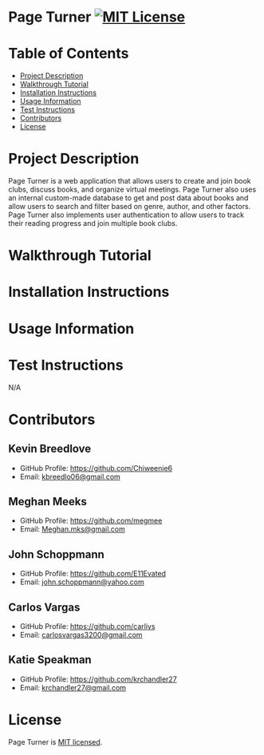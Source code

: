# Page Turner [![MIT License](https://img.shields.io/badge/License-MIT-blue)]((https://opensource.org/licenses/MIT))

# Table of Contents
* [Project Description](#project-description)
* [Walkthrough Tutorial](#walkthrough-tutorial)
* [Installation Instructions](#installation-instructions)
* [Usage Information](#usage-information)
* [Test Instructions](#test-instructions)
* [Contributors](#contributors)
* [License](#license)

# Project Description
Page Turner is a web application that allows users to create and join book clubs, discuss books, and organize virtual meetings. Page Turner also uses an internal custom-made database to get and post data about books and allow users to search and filter based on genre, author, and other factors. Page Turner also implements user authentication to allow users to track their reading progress and join multiple book clubs.

# Walkthrough Tutorial

# Installation Instructions


# Usage Information


# Test Instructions
N/A

# Contributors

## Kevin Breedlove
* GitHub Profile: https://github.com/Chiweenie6
* Email: kbreedlo06@gmail.com

## Meghan Meeks
* GitHub Profile: https://github.com/megmee
* Email: Meghan.mks@gmail.com

## John Schoppmann
* GitHub Profile: https://github.com/E11Evated
* Email: john.schoppmann@yahoo.com

## Carlos Vargas
* GitHub Profile: https://github.com/carliys
* Email: carlosvargas3200@gmail.com

## Katie Speakman
* GitHub Profile: https://github.com/krchandler27
* Email: krchandler27@gmail.com

# License
Page Turner is [MIT licensed](./LICENSE).
